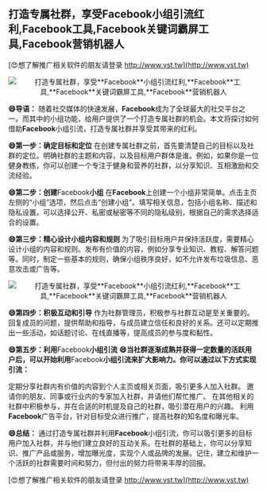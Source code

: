 ## **打造专属社群，享受**Facebook**小组引流红利,**Facebook**工具,**Facebook**关键词霸屏工具,**Facebook**营销机器人**

[😍想了解推广相关软件的朋友请登录 http://www.vst.tw](http://www.vst.tw)

 <center><img src="https://vst.tw/MP4/tuiguang/png/8.png" alt="打造专属社群，享受**Facebook**小组引流红利,**Facebook**工具,**Facebook**关键词霸屏工具,**Facebook**营销机器人"></center>

**😄导语：**
随着社交媒体的快速发展，**Facebook**成为了全球最大的社交平台之一。而其中的小组功能，给用户提供了一个打造专属社群的机会。本文将探讨如何借助**Facebook**小组引流，打造专属社群并享受其带来的红利。

**😄第一步：确定目标和定位**
在创建专属社群之前，首先要清楚自己的目标以及社群的定位。明确社群的主题和内容，以及目标用户群体是谁。例如，如果你是一位健身教练，你可以创建一个专注于健身和营养的社群，以分享知识、互相激励和交流经验。

**😄第二步：创建**Facebook**小组**
在**Facebook**上创建一个小组非常简单。点击主页左侧的“小组”选项，然后点击“创建小组”。填写相关信息，包括小组名称、描述和隐私设置。可以选择公开、私密或秘密等不同的隐私级别，根据自己的需求选择适合的设置。

**😄第三步：精心设计小组内容和规则**
为了吸引目标用户并保持活跃度，需要精心设计小组的内容和规则。发布有价值的内容，例如分享专业知识、教程、解答问题等。同时，制定一些基本的规则，确保小组秩序良好，如不允许发布垃圾信息、恶意攻击或广告等。

 <center><img src="https://vst.tw/MP4/tuiguang/png/1.png" alt="打造专属社群，享受**Facebook**小组引流红利,**Facebook**工具,**Facebook**关键词霸屏工具,**Facebook**营销机器人"></center>

**😄第四步：积极互动和引导**
作为社群管理员，积极参与社群互动是至关重要的。回复成员的问题，提供帮助和指导，与成员建立信任和良好的关系。还可以定期推出一些活动，如话题讨论、在线直播等，提高成员的参与度和黏性。

**😄第五步：利用**Facebook**小组引流**
**😄当社群逐渐成熟并获得一定数量的活跃用户后，可以开始利用**Facebook**小组引流来扩大影响力。你可以通过以下方式实现引流：**

定期分享社群内有价值的内容到个人主页或相关页面，吸引更多人加入社群。
邀请你的朋友、同事或行业内的专家加入社群，并请他们帮忙推广。
在其他相关的社群中积极参与，并在合适的时机提及自己的社群，吸引潜在用户的兴趣。
利用**Facebook**广告平台，针对目标受众进行推广，提高社群的知名度和曝光率。

**😄总结：**
通过打造专属社群并利用**Facebook**小组引流，你可以吸引更多的目标用户加入社群，并与他们建立良好的互动关系。在社群的基础上，你可以分享知识、推广产品或服务，增加曝光度，实现个人或品牌的发展。记住，建立和维护一个活跃的社群需要时间和努力，但付出的努力将带来丰厚的回报。

[😍想了解推广相关软件的朋友请登录 http://www.vst.tw](http://www.vst.tw)



